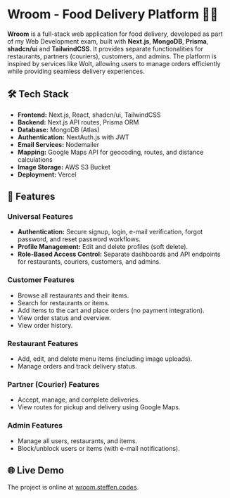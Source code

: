 # Wroom - Food Delivery Platform 🚴🍔

**Wroom** is a full-stack web application for food delivery, developed as part of my Web Development exam, built with **Next.js**, **MongoDB**, **Prisma**, **shadcn/ui** and **TailwindCSS**. It provides separate functionalities for restaurants, partners (couriers), customers, and admins. The platform is inspired by services like Wolt, allowing users to manage orders efficiently while providing seamless delivery experiences.

## 🛠️ Tech Stack

- **Frontend:** Next.js, React, shadcn/ui, TailwindCSS
- **Backend:** Next.js API routes, Prisma ORM
- **Database:** MongoDB (Atlas)
- **Authentication:** NextAuth.js with JWT
- **Email Services:** Nodemailer
- **Mapping:** Google Maps API for geocoding, routes, and distance calculations
- **Image Storage:** AWS S3 Bucket
- **Deployment:** Vercel

## 🚀 Features

### Universal Features

- **Authentication:** Secure signup, login, e-mail verification, forgot password, and reset password workflows.
- **Profile Management:** Edit and delete profiles (soft delete).
- **Role-Based Access Control:** Separate dashboards and API endpoints for restaurants, couriers, customers, and admins.

### Customer Features

- Browse all restaurants and their items.
- Search for restaurants or items.
- Add items to the cart and place orders (no payment integration).
- View order status and overview.
- View order history.

### Restaurant Features

- Add, edit, and delete menu items (including image uploads).
- Manage orders and track delivery status.

### Partner (Courier) Features

- Accept, manage, and complete deliveries.
- View routes for pickup and delivery using Google Maps.

### Admin Features

- Manage all users, restaurants, and items.
- Block/unblock users or items (with e-mail notifications).

## 🌐 Live Demo

The project is online at [wroom.steffen.codes](https://wroom.steffen.codes/ "wroom.steffen.codes").
